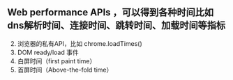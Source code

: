 ## Web performance APIs ，可以得到各种时间比如dns解析时间、连接时间、跳转时间、加载时间等指标

2. 浏览器的私有API，比如 chrome.loadTimes()
3. DOM ready/load 事件
4. 白屏时间（first paint time）
5. 首屏时间（Above-the-fold time）




